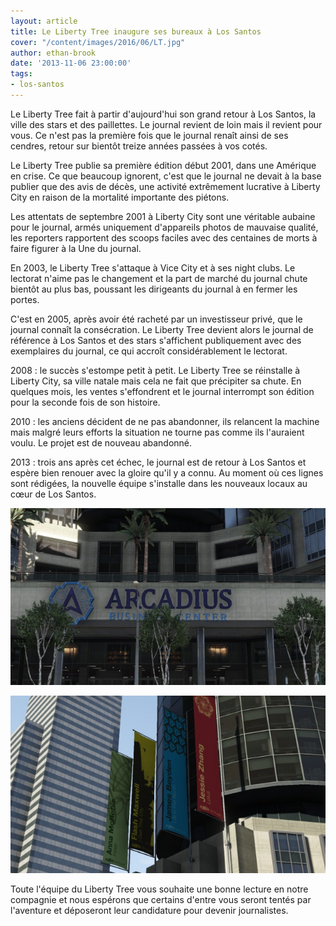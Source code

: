 ```yaml
---
layout: article
title: Le Liberty Tree inaugure ses bureaux à Los Santos
cover: "/content/images/2016/06/LT.jpg"
author: ethan-brook
date: '2013-11-06 23:00:00'
tags:
- los-santos
---
```


Le Liberty Tree fait à partir d'aujourd'hui son grand retour à Los Santos, la ville des stars et des paillettes. Le journal revient de loin mais il revient pour vous. Ce n'est pas la première fois que le journal renaît ainsi de ses cendres, retour sur bientôt treize années passées à vos cotés.

Le Liberty Tree publie sa première édition début 2001, dans une Amérique en crise. Ce que beaucoup ignorent, c'est que le journal ne devait à la base publier que des avis de décès, une activité extrêmement lucrative à Liberty City en raison de la mortalité importante des piétons.

Les attentats de septembre 2001 à Liberty City sont une véritable aubaine pour le journal, armés uniquement d'appareils photos de mauvaise qualité, les reporters rapportent des scoops faciles avec des centaines de morts à faire figurer à la Une du journal.

En 2003, le Liberty Tree s'attaque à Vice City et à ses night clubs. Le lectorat n'aime pas le changement et la part de marché du journal chute bientôt au plus bas, poussant les dirigeants du journal à en fermer les portes.

C'est en 2005, après avoir été racheté par un investisseur privé, que le journal connaît la consécration. Le Liberty Tree devient alors le journal de référence à Los Santos et des stars s'affichent publiquement avec des exemplaires du journal, ce qui accroît considérablement le lectorat.

2008 : le succès s'estompe petit à petit. Le Liberty Tree se réinstalle à Liberty City, sa ville natale mais cela ne fait que précipiter sa chute. En quelques mois, les ventes s'effondrent et le journal interrompt son édition pour la seconde fois de son histoire.

2010 : les anciens décident de ne pas abandonner, ils relancent la machine mais malgré leurs efforts la situation ne tourne pas comme ils l'auraient voulu. Le projet est de nouveau abandonné.

2013 : trois ans après cet échec, le journal est de retour à Los Santos et espère bien renouer avec la gloire qu'il y a connu. Au moment où ces lignes sont rédigées, la nouvelle équipe s'installe dans les nouveaux locaux au cœur de Los Santos.

![](  /content/images/2016/06/arcadius.jpg)

![Les nouveaux locaux du Liberty Tree, au 13ème étage de l'Arcadius.](  /content/images/2016/06/immeubleLT.jpg)

Toute l'équipe du Liberty Tree vous souhaite une bonne lecture en notre compagnie et nous espérons que certains d'entre vous seront tentés par l'aventure et déposeront leur candidature pour devenir journalistes.

<!--kg-card-end: markdown-->
